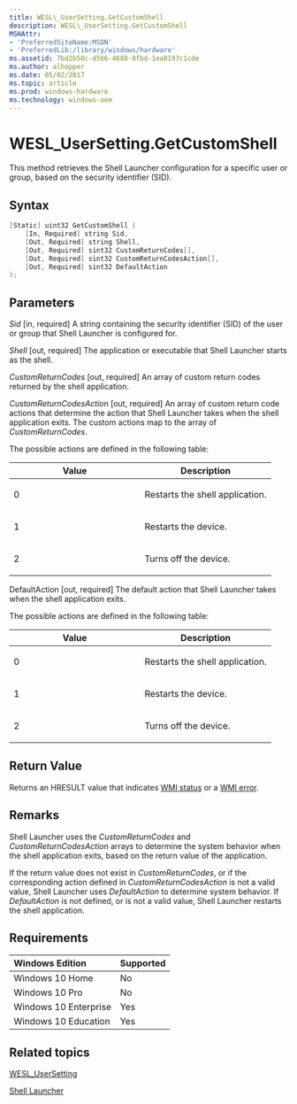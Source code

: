 ```yaml
---
title: WESL\_UserSetting.GetCustomShell
description: WESL\_UserSetting.GetCustomShell
MSHAttr:
- 'PreferredSiteName:MSDN'
- 'PreferredLib:/library/windows/hardware'
ms.assetid: 7bd2b50c-d566-4688-8fbd-1ea0197c1cde
ms.author: alhopper
ms.date: 05/02/2017
ms.topic: article
ms.prod: windows-hardware
ms.technology: windows-oem
---
```

# WESL\_UserSetting.GetCustomShell

This method retrieves the Shell Launcher configuration for a specific user or group, based on the security identifier (SID).

## Syntax

```powershell
[Static] uint32 GetCustomShell (
    [In, Required] string Sid,
    [Out, Required] string Shell,
    [Out, Required] sint32 CustomReturnCodes[],
    [Out, Required] sint32 CustomReturnCodesAction[],
    [Out, Required] sint32 DefaultAction
);
```

## Parameters

<a href="" id="sid"></a>*Sid*
\[in, required\] A string containing the security identifier (SID) of the user or group that Shell Launcher is configured for.

<a href="" id="shell"></a>*Shell*
\[out, required\] The application or executable that Shell Launcher starts as the shell.

<a href="" id="customreturncodes"></a>*CustomReturnCodes*
\[out, required\] An array of custom return codes returned by the shell application.

<a href="" id="customreturncodesaction"></a>*CustomReturnCodesAction*
\[out, required\] An array of custom return code actions that determine the action that Shell Launcher takes when the shell application exits. The custom actions map to the array of *CustomReturnCodes*.

The possible actions are defined in the following table:

<table>
<colgroup>
<col width="50%" />
<col width="50%" />
</colgroup>
<thead>
<tr class="header">
<th>Value</th>
<th>Description</th>
</tr>
</thead>
<tbody>
<tr class="odd">
<td><p>0</p></td>
<td><p>Restarts the shell application.</p></td>
</tr>
<tr class="even">
<td><p>1</p></td>
<td><p>Restarts the device.</p></td>
</tr>
<tr class="odd">
<td><p>2</p></td>
<td><p>Turns off the device.</p></td>
</tr>
</tbody>
</table>

<a href="" id="defaultaction"></a>DefaultAction
\[out, required\] The default action that Shell Launcher takes when the shell application exits.

The possible actions are defined in the following table:

<table>
<colgroup>
<col width="50%" />
<col width="50%" />
</colgroup>
<thead>
<tr class="header">
<th>Value</th>
<th>Description</th>
</tr>
</thead>
<tbody>
<tr class="odd">
<td><p>0</p></td>
<td><p>Restarts the shell application.</p></td>
</tr>
<tr class="even">
<td><p>1</p></td>
<td><p>Restarts the device.</p></td>
</tr>
<tr class="odd">
<td><p>2</p></td>
<td><p>Turns off the device.</p></td>
</tr>
</tbody>
</table>

## Return Value

Returns an HRESULT value that indicates [WMI status](http://go.microsoft.com/fwlink/p/?LinkID=208318) or a [WMI error](http://go.microsoft.com/fwlink/p/?LinkID=208317).

## Remarks

Shell Launcher uses the *CustomReturnCodes* and *CustomReturnCodesAction* arrays to determine the system behavior when the shell application exits, based on the return value of the application.

If the return value does not exist in *CustomReturnCodes*, or if the corresponding action defined in *CustomReturnCodesAction* is not a valid value, Shell Launcher uses *DefaultAction* to determine system behavior. If *DefaultAction* is not defined, or is not a valid value, Shell Launcher restarts the shell application.

## Requirements

| Windows Edition       | Supported |
|:----------------------|:----------|
| Windows 10 Home       | No        |
| Windows 10 Pro        | No        |
| Windows 10 Enterprise | Yes       |
| Windows 10 Education  | Yes       |

## Related topics

[WESL\_UserSetting](wesl-usersetting.md)

[Shell Launcher](shell-launcher.md)